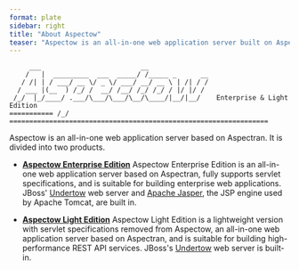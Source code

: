 ```yaml
---
format: plate
sidebar: right
title: "About Aspectow"
teaser: "Aspectow is an all-in-one web application server built on Aspectran."
---
```


```
     ___                         __
    /   |  _________  ___  _____/ /_____ _      __
   / /| | / ___/ __ \/ _ \/ ___/ __/ __ \ | /| / /
  / ___ |(__  ) /_/ /  __/ /__/ /_/ /_/ / |/ |/ /
 /_/  |_/____/ .___/\___/\___/\__/\____/|__/|__/    Enterprise & Light Edition
=========== /_/ =================================================================
```

Aspectow is an all-in-one web application server based on Aspectran. It is divided into two products.

* **[Aspectow Enterprise Edition](/en/aspectow/aspectow-enterprise/)**
  Aspectow Enterprise Edition is an all-in-one web application server based on Aspectran,
  fully supports servlet specifications, and is suitable for building enterprise web applications.
  JBoss' [Undertow](http://undertow.io) web server and [Apache Jasper](https://mvnrepository.com/artifact/org.mortbay.jasper/apache-jsp),
  the JSP engine used by Apache Tomcat, are built in.

* **[Aspectow Light Edition](/en/aspectow/aspectow-light/)**
  Aspectow Light Edition is a lightweight version with servlet specifications removed
  from Aspectow, an all-in-one web application server based on Aspectran, and is suitable
  for building high-performance REST API services.
  JBoss's [Undertow](http://undertow.io) web server is built-in.
